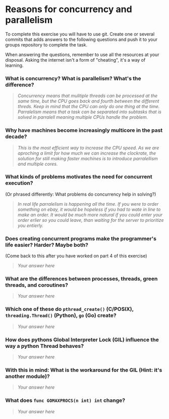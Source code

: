 # Reasons for concurrency and parallelism


To complete this exercise you will have to use git. Create one or several commits that adds answers to the following questions and push it to your groups repository to complete the task.

When answering the questions, remember to use all the resources at your disposal. Asking the internet isn't a form of "cheating", it's a way of learning.

 ### What is concurrency? What is parallelism? What's the difference?
 > *Concurrency means that mulitiple threads can be processed at the same time, but the CPU goes back and fourth between the different threds. Keep in mind that the CPU can only do one thing at the time. Parralelism means that a task can be separated into subtasks that is solved in parralell meaning multiple CPUs handle the problem.*
 
 ### Why have machines become increasingly multicore in the past decade?
 > *This is the most efficient way to increase the CPU speed. As we are aproching a limit for how much we can increase the clockrate, the solution for still making faster machines is to introduce parralellism and multiple cores.*
 
 ### What kinds of problems motivates the need for concurrent execution?
 (Or phrased differently: What problems do concurrency help in solving?)
 > *In real life parralelism is happening all the time. If you were to order something on ebay, it would be hopeless if you had to wate in line to make an order. It would be much more natural if you could enter your order erlier so you could leave, than waiting for the server to prioritize you entierly.*
 
 ### Does creating concurrent programs make the programmer's life easier? Harder? Maybe both?
 (Come back to this after you have worked on part 4 of this exercise)
 > *Your answer here*
 
 ### What are the differences between processes, threads, green threads, and coroutines?
 > *Your answer here*
 
 ### Which one of these do `pthread_create()` (C/POSIX), `threading.Thread()` (Python), `go` (Go) create?
 > *Your answer here*
 
 ### How does pythons Global Interpreter Lock (GIL) influence the way a python Thread behaves?
 > *Your answer here*
 
 ### With this in mind: What is the workaround for the GIL (Hint: it's another module)?
 > *Your answer here*
 
 ### What does `func GOMAXPROCS(n int) int` change? 
 > *Your answer here*

